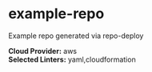 # example-repo

Example repo generated via repo-deploy

**Cloud Provider:** aws  
**Selected Linters:** yaml,cloudformation
